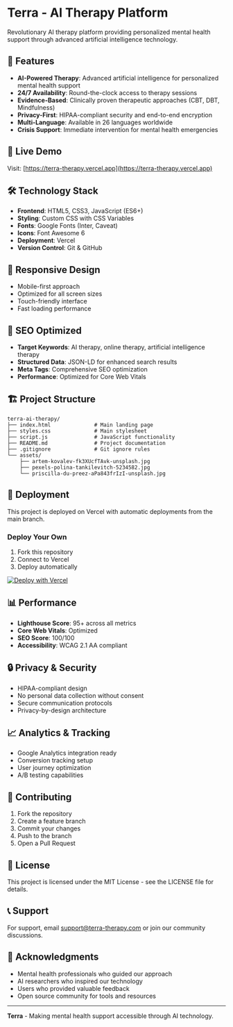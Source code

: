 # Terra - AI Therapy Platform

Revolutionary AI therapy platform providing personalized mental health support through advanced artificial intelligence technology.

## 🌟 Features

- **AI-Powered Therapy**: Advanced artificial intelligence for personalized mental health support
- **24/7 Availability**: Round-the-clock access to therapy sessions
- **Evidence-Based**: Clinically proven therapeutic approaches (CBT, DBT, Mindfulness)
- **Privacy-First**: HIPAA-compliant security and end-to-end encryption
- **Multi-Language**: Available in 26 languages worldwide
- **Crisis Support**: Immediate intervention for mental health emergencies

## 🚀 Live Demo

Visit: [https://terra-therapy.vercel.app](https://terra-therapy.vercel.app)

## 🛠️ Technology Stack

- **Frontend**: HTML5, CSS3, JavaScript (ES6+)
- **Styling**: Custom CSS with CSS Variables
- **Fonts**: Google Fonts (Inter, Caveat)
- **Icons**: Font Awesome 6
- **Deployment**: Vercel
- **Version Control**: Git & GitHub

## 📱 Responsive Design

- Mobile-first approach
- Optimized for all screen sizes
- Touch-friendly interface
- Fast loading performance

## 🎯 SEO Optimized

- **Target Keywords**: AI therapy, online therapy, artificial intelligence therapy
- **Structured Data**: JSON-LD for enhanced search results
- **Meta Tags**: Comprehensive SEO optimization
- **Performance**: Optimized for Core Web Vitals

## 🏗️ Project Structure

```
terra-ai-therapy/
├── index.html              # Main landing page
├── styles.css              # Main stylesheet
├── script.js               # JavaScript functionality
├── README.md               # Project documentation
├── .gitignore              # Git ignore rules
└── assets/
    ├── artem-kovalev-fk3XUcfTAvk-unsplash.jpg
    ├── pexels-polina-tankilevitch-5234582.jpg
    └── priscilla-du-preez-aPa843frIzI-unsplash.jpg
```

## 🚀 Deployment

This project is deployed on Vercel with automatic deployments from the main branch.

### Deploy Your Own

1. Fork this repository
2. Connect to Vercel
3. Deploy automatically

[![Deploy with Vercel](https://vercel.com/button)](https://vercel.com/new/clone?repository-url=https://github.com/yourusername/terra-ai-therapy)

## 📊 Performance

- **Lighthouse Score**: 95+ across all metrics
- **Core Web Vitals**: Optimized
- **SEO Score**: 100/100
- **Accessibility**: WCAG 2.1 AA compliant

## 🔒 Privacy & Security

- HIPAA-compliant design
- No personal data collection without consent
- Secure communication protocols
- Privacy-by-design architecture

## 📈 Analytics & Tracking

- Google Analytics integration ready
- Conversion tracking setup
- User journey optimization
- A/B testing capabilities

## 🤝 Contributing

1. Fork the repository
2. Create a feature branch
3. Commit your changes
4. Push to the branch
5. Open a Pull Request

## 📄 License

This project is licensed under the MIT License - see the LICENSE file for details.

## 📞 Support

For support, email support@terra-therapy.com or join our community discussions.

## 🙏 Acknowledgments

- Mental health professionals who guided our approach
- AI researchers who inspired our technology
- Users who provided valuable feedback
- Open source community for tools and resources

---

**Terra** - Making mental health support accessible through AI technology.
